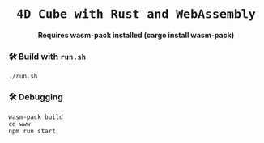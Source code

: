 <div align="center">

  <h1><code>4D Cube with Rust and WebAssembly</code></h1>

  <strong>Requires wasm-pack installed (cargo install wasm-pack)</strong>
</div>

### 🛠️ Build with `run.sh`

```
./run.sh
```

### 🛠️ Debugging

```
wasm-pack build
cd www
npm run start
```
